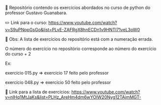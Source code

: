 💯 
Repositório contendo os exercícios abordados no curso de python do professor Gustavo Guanabara.

✏️ 
Link para o curso: https://www.youtube.com/watch?v=S9uPNppGsGo&list=PLvE-ZAFRgX8hnECDn1v9HNTI71veL3oW0

🐛
Obs: A lista de exercícios do repositório está com a numeração errada.

O número do exercício no repositório corresponde ao número do exercício do curso + 2

Ex:

exercício 015.py => exercício 17 feito pelo professor

exercício 048.py => exercício 50 feito pelo professor

📝 
Link para a lista de exercícios: https://www.youtube.com/watch?v=nIHq1MtJaKs&list=PLHz_AreHm4dm6wYOIW20Nyg12TAjmMGT-

